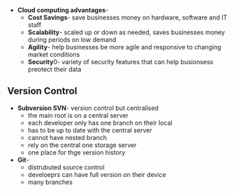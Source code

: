 - **Cloud computing advantages**-
	- **Cost Savings**- save businesses money on hardware, software and IT staff
	- **Scalability**- scaled up or down as needed, saves businesses money during periods on low demand
	- **Agility**- help businesses be more agile and responsive to changing market conditions
	- **Security**0- variety of security features that can help busionsess preotect their data

## Version Control
- **Subversion SVN**- version control but centralised
	- the main root is on a central server
	- each developer only has one branch on their local
	- has to be up to date with the central server
	- cannot have nested branch
	- rely on the central one storage server
	- one place for thge version history
- **Git**-
	- distrubuted source control
	- develoeprs can have full version on their device
	- many branches